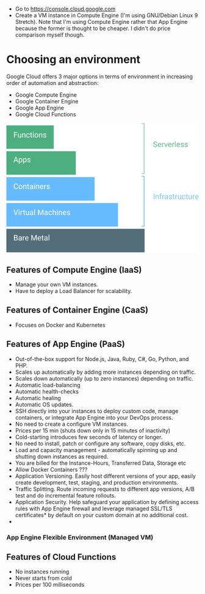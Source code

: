 - Go to https://console.cloud.google.com
- Create a VM instance in Compute Engine (I'm using GNU/Debian Linux 9 Stretch). Note that I'm using Compute Engine rather that App Engine because the former is thought to be cheaper. I didn't do price comparison myself though.

# Choosing an environment
Google Cloud offers 3 major options in terms of environment in increasing order of automation and abstraction:
- Google Compute Engine
- Google Container Engine
- Google App Engine
- Google Cloud Functions

![Infrastructure Abstraction Levels](https://github.com/yursha/howtos/blob/master/img/infrastructure-abstractions.svg)

## Features of Compute Engine (IaaS)
- Manage your own VM instances.
- Have to deploy a Load Balancer for scalability.

## Features of Container Engine (CaaS)
- Focuses on Docker and Kubernetes

## Features of App Engine (PaaS)
- Out-of-the-box support for Node.js, Java, Ruby, C#, Go, Python, and PHP.
- Scales up automatically by adding more instances depending on traffic.
- Scales down automatically (up to zero instances) depending on traffic.
- Automatic load-balancing
- Automatic health-checks
- Automatic healing
- Automatic OS updates.
- SSH directly into your instances to deploy custom code, manage containers, or integrate App Engine into your DevOps process.
- No need to create a configure VM instances.
- Prices per 15 min (shuts down only in 15 minutes of inactivity)
- Cold-starting introduces few seconds of latency or longer.
- No need to install, patch or configure any software, copy disks, etc.
- Load and capacity management - automatically spinning up and shutting down instances as required.
- You are billed for the Instance-Hours, Transferred Data, Storage etc
- Allow Docker Containers ???
- Application Versioning. Easily host different versions of your app, easily create development, test, staging, and production environments.
- Traffic Splitting. Route incoming requests to different app versions, A/B test and do incremental feature rollouts.
- Application Security. Help safeguard your application by defining access rules with App Engine firewall and leverage managed SSL/TLS certificates* by default on your custom domain at no additional cost.
- 

### App Engine Flexible Environment (Managed VM)

## Features of Cloud Functions
- No instances running
- Never starts from cold
- Prices per 100 milliseconds
